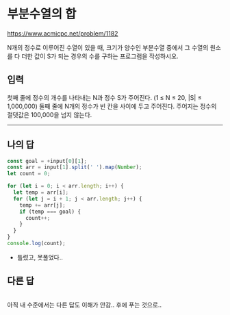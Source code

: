 # 부분수열의 합

https://www.acmicpc.net/problem/1182

N개의 정수로 이루어진 수열이 있을 때, 크기가 양수인 부분수열 중에서 그 수열의 원소를 다 더한 값이 S가 되는 경우의 수를 구하는 프로그램을 작성하시오.

## 입력

첫째 줄에 정수의 개수를 나타내는 N과 정수 S가 주어진다. (1 ≤ N ≤ 20, |S| ≤ 1,000,000) 둘째 줄에 N개의 정수가 빈 칸을 사이에 두고 주어진다. 주어지는 정수의 절댓값은 100,000을 넘지 않는다.

---

## 나의 답

```js
const goal = +input[0][1];
const arr = input[1].split(' ').map(Number);
let count = 0;

for (let i = 0; i < arr.length; i++) {
  let temp = arr[i];
  for (let j = i + 1; j < arr.length; j++) {
    temp += arr[j];
    if (temp === goal) {
      count++;
    }
  }
}
console.log(count);
```

- 틀렸고, 못풀었다..

## 다른 답

```js
```

아직 내 수준에서는 다른 답도 이해가 안감.. 후에 푸는 것으로..